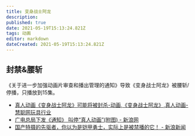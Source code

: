 ```yaml
---
title: 变身战士阿龙
description: 
published: true
date: 2021-05-19T15:13:24.821Z
tags: 动画
editor: markdown
dateCreated: 2021-05-19T15:13:24.821Z
---
```


## 封禁&腰斩

《关于进一步加强动画片审查和播出管理的通知》导致《变身战士阿龙》被腰斩/停播，只播放到15集。

+ [真人动画《变身战士阿龙》可能将被封杀-动画,《变身战士阿龙》,真人动画-慧聪网玩具行业](https://web.archive.org/web/20190723014233/http://info.toys.hc360.com/2006/02/21082833534.shtml)
+ [广电总局下发《通知》 叫停“真人动画”(附图) - 新浪网](https://web.archive.org/web/20190603055918/http://ent.sina.com.cn/v/m/2006-02-17/0946988788.html)
+ [国产特摄的先驱者，你以为是铠甲勇士，实际上是被禁播的它！ - 新浪新闻](https://web.archive.org/web/20210519034732/https://k.sina.com.cn/article_7013996504_1a21117d800100m4mp.html)
